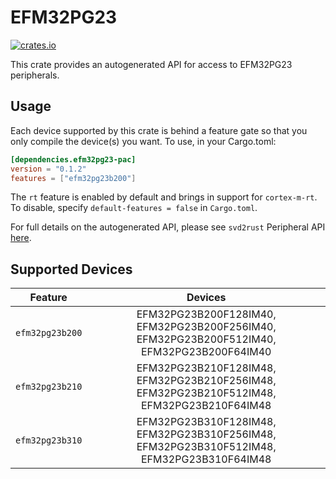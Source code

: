 # EFM32PG23
    
[![crates.io](https://img.shields.io/crates/v/efm32pg23-pac?label=efm32pg23)](https://crates.io/crates/efm32pg23-pac)

This crate provides an autogenerated API for access to EFM32PG23 peripherals.

## Usage

Each device supported by this crate is behind a feature gate so that you only
compile the device(s) you want. To use, in your Cargo.toml:

```toml
[dependencies.efm32pg23-pac]
version = "0.1.2"
features = ["efm32pg23b200"]
```

The `rt` feature is enabled by default and brings in support for `cortex-m-rt`.
To disable, specify `default-features = false` in `Cargo.toml`.

For full details on the autogenerated API, please see `svd2rust` Peripheral API [here].

[here]: https://docs.rs/svd2rust/0.28.0/svd2rust/#peripheral-api

## Supported Devices
| Feature | Devices |
|:-----:|:-------:|
|`efm32pg23b200`|EFM32PG23B200F128IM40, EFM32PG23B200F256IM40, EFM32PG23B200F512IM40, EFM32PG23B200F64IM40|
|`efm32pg23b210`|EFM32PG23B210F128IM48, EFM32PG23B210F256IM48, EFM32PG23B210F512IM48, EFM32PG23B210F64IM48|
|`efm32pg23b310`|EFM32PG23B310F128IM48, EFM32PG23B310F256IM48, EFM32PG23B310F512IM48, EFM32PG23B310F64IM48|
